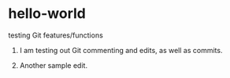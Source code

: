 # hello-world
testing Git features/functions

1. I am testing out Git commenting and edits, as well as commits.

2. Another sample edit.
